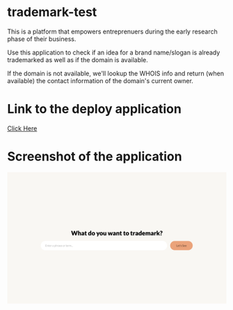 # trademark-test
This is a platform that empowers entreprenuers during the early research phase of their business.

Use this application to check if an idea for a brand name/slogan is already trademarked as well as if the domain is available.

If the domain is not available, we'll lookup the WHOIS info and return (when available) the contact information of the domain's current owner.

# Link to the deploy application
<a href="https://mknowlton89.github.io/is-it-trademarked/">Click Here</a>

# Screenshot of the application
<img src="assets/Screen Shot 2021-04-06 at 4.28.04 PM.png">
